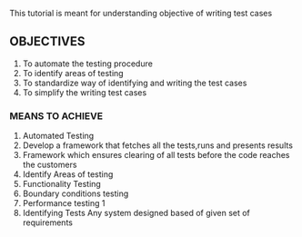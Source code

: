 This tutorial is meant for understanding objective of writing test cases

## OBJECTIVES
1. To automate the testing procedure
1. To identify areas of testing
1. To standardize way of identifying and writing the test cases
1. To simplify the writing test cases

### MEANS TO ACHIEVE
1. Automated Testing
  1. Develop a framework that fetches all the tests,runs and presents results
  1. Framework which ensures clearing of all tests before the code reaches the customers
1. Identify Areas of testing
  1. Functionality Testing
  1. Boundary conditions testing
  1. Performance testing
  1
1. Identifying Tests
  Any system designed based of given set of requirements